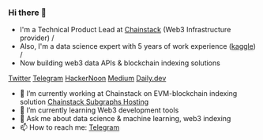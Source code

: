 ### Hi there 👋

- I'm a Technical Product Lead at [Chainstack](https://chainstack.com) (Web3 Infrastructure provider) /
- Also, I'm a data science expert with 5 years of work experience ([kaggle](https://www.kaggle.com/kirill702b)) /
- Now building web3 data APIs & blockchain indexing solutions 

 [Twitter](https://twitter.com/balakhonoff)
 [Telegram](https://t.me/kirill_balakhonov)
 [HackerNoon](https://hackernoon.com/u/balakhonoff)
 [Medium](https://medium.com/@balakhonoff_47314)
 [Daily.dev](https://app.daily.dev/balakhonoff)


- 🔭 I’m currently working at Chainstack on EVM-blockchain indexing solution [Chainstack Subgraphs Hosting](https://chainstack.com/subgraphs/)
- 🌱 I’m currently learning Web3 development tools
- 💬 Ask me about data science & machine learning, web3 indexing
- 📫 How to reach me: [Telegram](https://t.me/kirill_balakhonov)


